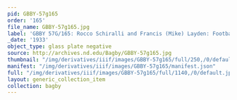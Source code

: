 ```yaml
---
pid: GBBY-57g165
order: '165'
file_name: GBBY-57g165.jpg
label: 'GBBY 57G/165: Rocco Schiralli and Francis (Mike) Layden: Football - c1933'
_date: '1933'
object_type: glass plate negative
source: http://archives.nd.edu/Bagby/GBBY-57g165.jpg
thumbnail: "/img/derivatives/iiif/images/GBBY-57g165/full/250,/0/default.jpg"
manifest: "/img/derivatives/iiif/images/GBBY-57g165/manifest.json"
full: "/img/derivatives/iiif/images/GBBY-57g165/full/1140,/0/default.jpg"
layout: generic_collection_item
collection: bagby
---
```

